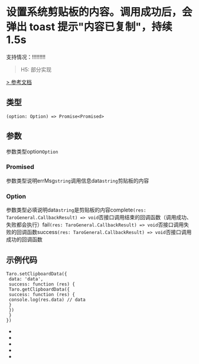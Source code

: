 # 设置系统剪贴板的内容。调用成功后，会弹出 toast 提示"内容已复制"，持续 1.5s
支持情况：!!!!!!!!!
> H5: 部分实现

[> 参考文档
](https://developers.weixin.qq.com/miniprogram/dev/api/device/clipboard/wx.setClipboardData.html)
## 类型[​](setClipboardData.html#类型)
```tsx
(option: Option) => Promise<Promised>
```

## 参数[​](setClipboardData.html#参数)
参数类型option`Option`
### Promised[​](setClipboardData.html#promised)
参数类型说明errMsg`string`调用信息data`string`剪贴板的内容
### Option[​](setClipboardData.html#option)
参数类型必填说明data`string`是剪贴板的内容complete`(res: TaroGeneral.CallbackResult) => void`否接口调用结束的回调函数（调用成功、失败都会执行）fail`(res: TaroGeneral.CallbackResult) => void`否接口调用失败的回调函数success`(res: TaroGeneral.CallbackResult) => void`否接口调用成功的回调函数
## 示例代码[​](setClipboardData.html#示例代码)
```tsx
Taro.setClipboardData({
 data: 'data',
 success: function (res) {
 Taro.getClipboardData({
 success: function (res) {
 console.log(res.data) // data
 }
 })
 }
})
```

- 
- 

- 
- 

-
